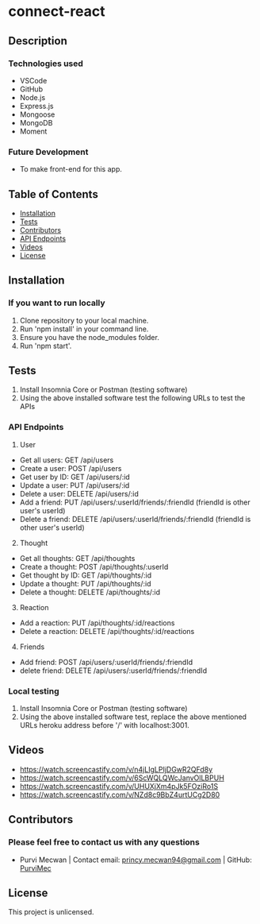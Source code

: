 # connect-react

## Description

### Technologies used
* VSCode
* GitHub
* Node.js
* Express.js
* Mongoose
* MongoDB
* Moment

### Future Development
* To make front-end for this app.

## Table of Contents
* [Installation](#installation)
* [Tests](#tests)
* [Contributors](#contributors)
* [API Endpoints](#api-endpoints)
* [Videos](#videos)
* [License](#license)

## Installation
### If you want to run locally
1. Clone repository to your local machine.
2. Run 'npm install' in your command line.  
3. Ensure you have the node_modules folder.
4. Run 'npm start'.

## Tests
1. Install Insomnia Core or Postman (testing software)
2. Using the above installed software test the following URLs to test the APIs

### API Endpoints
1. User

- Get all users: GET /api/users
- Create a user: POST /api/users
- Get user by ID: GET /api/users/:id
- Update a user: PUT /api/users/:id
- Delete a user: DELETE /api/users/:id
- Add a friend: PUT /api/users/:userId/friends/:friendId (friendId is other user's userId)
- Delete a friend: DELETE /api/users/:userId/friends/:friendId (friendId is other user's userId)

2. Thought

- Get all thoughts: GET /api/thoughts
- Create a thought: POST /api/thoughts/:userId
- Get thought by ID: GET /api/thoughts/:id
- Update a thought: PUT /api/thoughts/:id
- Delete a thought: DELETE /api/thoughts/:id

3. Reaction

- Add a reaction: PUT /api/thoughts/:id/reactions
- Delete a reaction: DELETE /api/thoughts/:id/reactions

4. Friends

- Add friend: POST /api/users/:userId/friends/:friendId
- delete friend: DELETE /api/users/:userId/friends/:friendId

### Local testing
1. Install Insomnia Core or Postman (testing software)
2. Using the above installed software test, replace the above mentioned URLs heroku address before '/' with localhost:3001.

## Videos
- https://watch.screencastify.com/v/n4jLIgLPIjDGwR2QFd8y
- https://watch.screencastify.com/v/6ScWQLQWcJanvOlLBPUH
- https://watch.screencastify.com/v/UHUXjXm4pJk5FOziRo1S
- https://watch.screencastify.com/v/NZd8c9BbZ4urtUCg2D80

## Contributors
### Please feel free to contact us with any questions
* Purvi Mecwan | 
  Contact email: princy.mecwan94@gmail.com |
  GitHub: [PurviMec](https://github.com/PurviMec)      

## License
This project is unlicensed.
